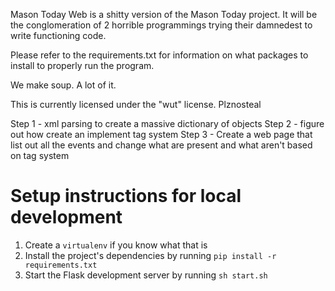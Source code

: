 Mason Today Web is a shitty version of the Mason Today project. It will be the conglomeration of 2 horrible programmings trying their damnedest to write functioning code.

Please refer to the requirements.txt for information on what packages to install to properly run the program.

We make soup. A lot of it.

This is currently licensed under the "wut" license. Plznosteal

Step 1 - xml parsing to create a massive dictionary of objects 
Step 2 - figure out how create an implement tag system
Step 3 - Create a web page that list out all the events and change what are present and what aren't based on tag system

# Setup instructions for local development

1) Create a `virtualenv` if you know what that is  
2) Install the project's dependencies by running `pip install -r requirements.txt`  
3) Start the Flask development server by running `sh start.sh`  
